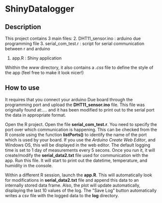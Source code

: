 # ShinyDatalogger


## Description

This project contains 3 main files:
  2. DHT11_sensor.ino : arduino due programming file
  3. serial_com_test.r : script for serial communication between r and arduino
  1. app.R : Shiny application

Whithin the *www* directory, it also contains a *.css* file to define the style of the app (feel free to make it look nicer!)

## How to use

It requires that you connect your arduino Due board through the programming port and upload the **DHT11_sensor.ino** file. This file was originally found at:.... and it has been modified to print out to the serial port the data in appropriate format. 

Open the R project. Open the file **serial_com_test.r**. You need to specify the port over which communication is happening. This can be checked from the R console using the function **listPorts()** to identify the name of the port which is used by your board. If you use the *Arduino Create Web Editor*, and Windows OS, this will be displayed in the web editor. 
The default logging time is set to 1 day of measurements every 5 secons. Once you run it, it will create/modify the **serial_data2.txt** file used for communication with the app. Run this file. It will start to print out the datetime, temperature, and humidity in the console. 

Within a different R session, launch the **app.R**. This will automatically look for modifications in **serial_data2.txt** file and append this data to an internally stored data frame. Also, the plot will update automatically, displaying the last 10 values of the log. The "Save Log" button automatically writes a csv file with the logged data to the **log** directory. 


  